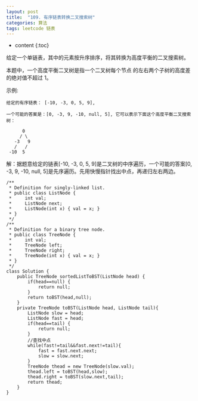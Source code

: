 ```yaml
---
layout: post
title:  "109. 有序链表转换二叉搜索树"
categories: 算法
tags: leetcode 链表
---
```


* content
{:toc}

<!--more-->

给定一个单链表，其中的元素按升序排序，将其转换为高度平衡的二叉搜索树。

本题中，一个高度平衡二叉树是指一个二叉树每个节点 的左右两个子树的高度差的绝对值不超过 1。

示例:

```
给定的有序链表： [-10, -3, 0, 5, 9],

一个可能的答案是：[0, -3, 9, -10, null, 5], 它可以表示下面这个高度平衡二叉搜索树：

      0
     / \
   -3   9
   /   /
 -10  5
```

解：据题意给定的链表[-10, -3, 0, 5, 9]是二叉树的中序遍历，一个可能的答案[0, -3, 9, -10, null, 5]是先序遍历。先用快慢指针找出中点，再递归左右两边。
```
/**
 * Definition for singly-linked list.
 * public class ListNode {
 *     int val;
 *     ListNode next;
 *     ListNode(int x) { val = x; }
 * }
 */
/**
 * Definition for a binary tree node.
 * public class TreeNode {
 *     int val;
 *     TreeNode left;
 *     TreeNode right;
 *     TreeNode(int x) { val = x; }
 * }
 */
class Solution {
    public TreeNode sortedListToBST(ListNode head) {
        if(head==null) {
            return null;
        }
        return toBST(head,null);
    }
    private TreeNode toBST(ListNode head, ListNode tail){
        ListNode slow = head;
        ListNode fast = head;
        if(head==tail) {
            return null;
        }
        //查找中点
        while(fast!=tail&&fast.next!=tail){
            fast = fast.next.next;
            slow = slow.next;
        }
        TreeNode thead = new TreeNode(slow.val);
        thead.left = toBST(head,slow);
        thead.right = toBST(slow.next,tail);
        return thead;
    }
}
```